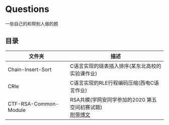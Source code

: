 # Questions

一些自己的和帮别人做的题

## 目录

| 文件夹                | 描述                                                                                                 |
| --------------------- | ---------------------------------------------------------------------------------------------------- |
| Chain-Insert-Sort     | C语言实现的链表插入排序(某东北高校的实验课作业)                                                      |
| CRle                  | C语言实现的RLE行程编码压缩(西电C语言作业)                                                            |
| CTF-RSA-Common-Module | RSA共模(学网安同学参加的2020 第五空间初赛试题)<br/>[附带博文](https://leviolet.github.io/2020/ctf-rsa1/) |